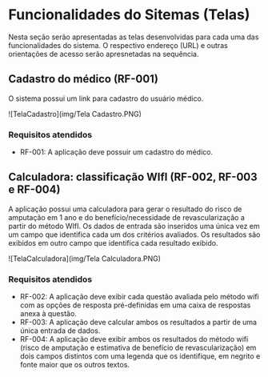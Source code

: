 # Funcionalidades do Sitemas (Telas)

Nesta seção serão apresentadas as telas desenvolvidas para cada uma das funcionalidades do sistema. O respectivo endereço (URL) e outras orientações de acesso serão apresnetadas na sequência.

## Cadastro do médico (RF-001)

O sistema possui um link para cadastro do usuário médico.

![TelaCadastro](img/Tela Cadastro.PNG)

### Requisitos atendidos
- RF-001: A aplicação deve possuir um cadastro do médico.


## Calculadora: classificação WIfI (RF-002, RF-003 e RF-004)

A aplicação possui uma calculadora para gerar o resultado do risco de amputação em 1 ano e do benefício/necessidade de revascularização a partir do método WIfI. Os dados de entrada são inseridos uma única vez em um campo que identifica cada um dos critérios avaliados. Os resultados são exibidos em outro campo que identifica cada resultado exibido.

![TelaCalculadora](img/Tela Calculadora.PNG)

### Requisitos atendidos
  - RF-002: A aplicação deve exibir cada questão avaliada pelo método wifi com as opções de resposta pré-definidas em uma caixa de respostas anexa à questão.
  - RF-003: A aplicação deve calcular ambos os resultados a partir de uma única entrada de dados.
  - RF-004: A aplicação deve exibir ambos os resultados do método wifi (risco de amputação e estimativa de benefício de revascularização) em dois campos distintos com uma legenda que os identifique, em negrito e fonte maior que os outros textos.


